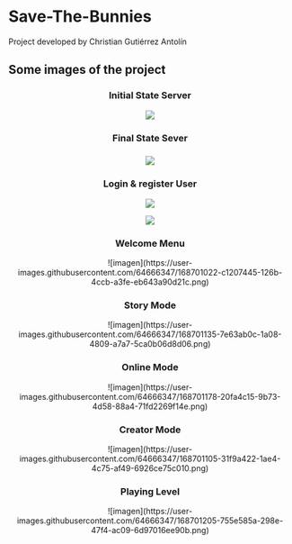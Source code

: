# Save-The-Bunnies

Project developed by Christian Gutiérrez Antolín

<h2>Some images of the project</h2>

<h3><p align="center">Initial State Server</p></h3>

<center>
	 <img src="https://user-images.githubusercontent.com/64666347/168693686-0a311e7a-34f6-4812-8453-8943b4ae8390.png" >
</center>

<h3><p align="center">Final State Sever</p><h3>
	
<center>
	 <img src="https://user-images.githubusercontent.com/64666347/168693738-650bc26e-052b-481c-8114-f7a9a7afcdfe.png" >
</center>

<h3><p align="center">Login & register User</p></h3>
	
<p align="center">
	 <img src="https://user-images.githubusercontent.com/64666347/168700895-6067fd50-223f-46fb-9e7d-11851b4e4444.png" >
</p>
	
<center>
	 <img src="https://user-images.githubusercontent.com/64666347/168700964-9ba1644c-d8bd-41c8-8fc6-6937350899ab.png" >
</center>

<h3><p align="center">Welcome Menu</p></h3>

<p align="center">![imagen](https://user-images.githubusercontent.com/64666347/168701022-c1207445-126b-4ccb-a3fe-eb643a90d21c.png)</p>

<h3><p align="center">Story Mode</p></h3>

<p align="center">![imagen](https://user-images.githubusercontent.com/64666347/168701135-7e63ab0c-1a08-4809-a7a7-5ca0b06d8d06.png)</p>

<h3><p align="center">Online Mode</p></h3>

<p align="center">![imagen](https://user-images.githubusercontent.com/64666347/168701178-20fa4c15-9b73-4d58-88a4-71fd2269f14e.png)</p>

<h3><p align="center">Creator Mode</p></h3>

<p align="center">![imagen](https://user-images.githubusercontent.com/64666347/168701105-31f9a422-1ae4-4c75-af49-6926ce75c010.png)</p>

<h3><p align="center">Playing Level</p></h3>

<p align="center">![imagen](https://user-images.githubusercontent.com/64666347/168701205-755e585a-298e-47f4-ac09-6d97016ee90b.png)</p>
